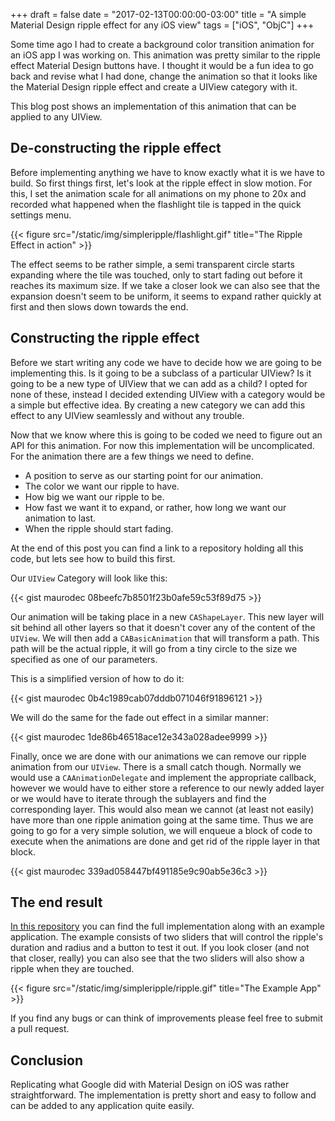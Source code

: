 +++
draft = false
date = "2017-02-13T00:00:00-03:00"
title = "A simple Material Design ripple effect for any iOS view"
tags = ["iOS", "ObjC"]
+++

Some time ago I had to create a background color transition animation for an
iOS app I was working on. This animation was pretty similar to the ripple
effect Material Design buttons have. I thought it would be a fun idea to go
back and revise what I had done, change the animation so that it looks like the
Material Design ripple effect and create a UIView category with it.

This blog post shows an implementation of this animation that can be applied to
any UIView.

<!--more-->

## De-constructing the ripple effect

Before implementing anything we have to know exactly what it is we have to 
build. So first things first, let's look at the ripple effect in slow motion.
For this, I set the animation scale for all animations on my phone to 20x and
recorded what happened when the flashlight tile is tapped in the quick settings
menu.

{{< figure src="/static/img/simpleripple/flashlight.gif" title="The Ripple Effect in action" >}}

The effect seems to be rather simple, a semi transparent circle starts
expanding where the tile was touched, only to start fading out before it
reaches its maximum size. If we take a closer look we can also see that the
expansion doesn't seem to be uniform, it seems to expand rather quickly at
first and then slows down towards the end.

## Constructing the ripple effect

Before we start writing any code we have to decide how we are going to be
implementing this. Is it going to be a subclass of a particular UIView? Is it
going to be a new type of UIView that we can add as a child? I opted for none
of these, instead I decided extending UIView with a category would be a
simple but effective idea. By creating a new category we can add this effect to
any UIView seamlessly and without any trouble.

Now that we know where this is going to be coded we need to figure out an API
for this animation. For now this implementation will be uncomplicated.
For the animation there are a few things we need to define.

* A position to serve as our starting point for our animation.
* The color we want our ripple to have.
* How big we want our ripple to be.
* How fast we want it to expand, or rather, how long we want our animation to
last.
* When the ripple should start fading.

At the end of this post you can find a link to a repository holding all this
code, but lets see how to build this first.

Our `UIView` Category will look like this:

{{< gist maurodec 08beefc7b8501f23b0afe59c53f89d75 >}}

Our animation will be taking place in a new `CAShapeLayer`. This new layer will
sit behind all other layers so that it doesn't cover any of the content of the
`UIView`. We will then add a `CABasicAnimation` that will transform a path.
This path will be the actual ripple, it will go from a tiny circle to the size
we specified as one of our parameters.

This is a simplified version of how to do it:

{{< gist maurodec 0b4c1989cab07dddb071046f91896121 >}}

We will do the same for the fade out effect in a similar manner:

{{< gist maurodec 1de86b46518ace12e343a028adee9999 >}}

Finally, once we are done with our animations we can remove our ripple
animation from our `UIView`. There is a small catch though. Normally we would
use a `CAAnimationDelegate` and implement the appropriate callback, however we
would have to either store a reference to our newly added layer or we would
have to iterate through the sublayers and find the corresponding layer.
This would also mean we cannot (at least not easily) have more than one ripple
animation going at the same time. Thus we are going to go for a very simple
solution, we will enqueue a block of code to execute when the animations are
done and get rid of the ripple layer in that block.

{{< gist maurodec 339ad058447bf491185e9c90ab5e36c3 >}}

## The end result

[In this repository](https://github.com/maurodec/SimpleRipple) you can find the
full implementation along with an example application. The example consists of
two sliders that will control the ripple's duration and radius and a button to
test it out. If you look closer (and not that closer, really) you can also see
that the two sliders will also show a ripple when they are touched.

{{< figure src="/static/img/simpleripple/ripple.gif" title="The Example App" >}}

If you find any bugs or can think of improvements please feel free to submit
a pull request.

## Conclusion

Replicating what Google did with Material Design on iOS was rather
straightforward. The implementation is pretty short and easy to follow and
can be added to any application quite easily.